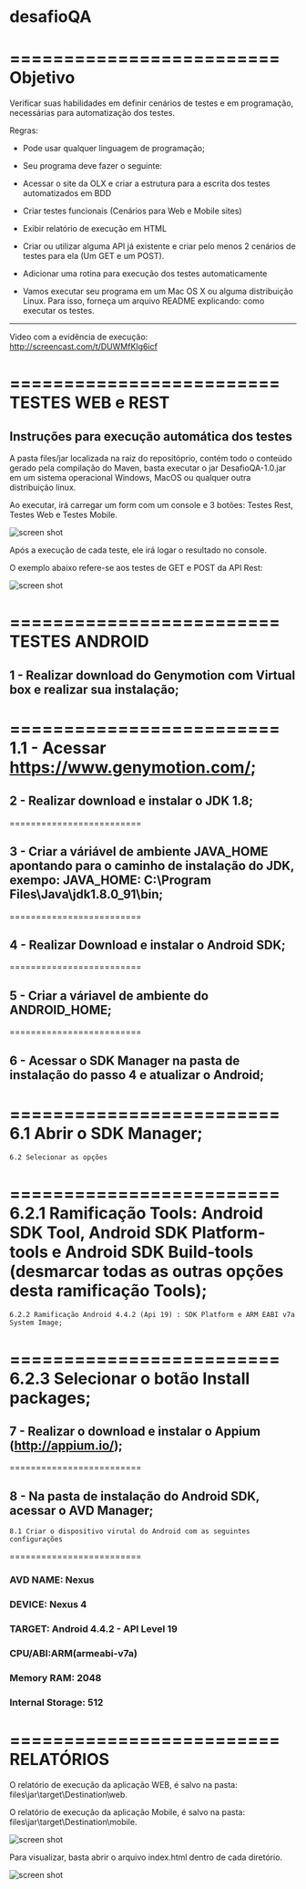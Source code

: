 # desafioQA

=========================   
Objetivo
=========================   

Verificar suas habilidades em definir cenários de testes e em programação, necessárias para automatização dos testes.

Regras:

- Pode usar qualquer linguagem de programação;

- Seu programa deve fazer o seguinte:

- Acessar o site da OLX e criar a estrutura para a escrita dos testes automatizados em BDD

- Criar testes funcionais (Cenários para Web e Mobile sites)

- Exibir relatório de execução em HTML

- Criar ou utilizar alguma API já existente e criar pelo menos 2 cenários de testes para ela (Um GET e um POST).

- Adicionar uma rotina para execução dos testes automaticamente

- Vamos executar seu programa em um Mac OS X ou alguma distribuição Linux. Para isso, forneça um arquivo README explicando:
como executar os testes.

--------------------------------------------------------------------------------------------------------------------------------------

Video com a evidência de execução: http://screencast.com/t/DUWMfKIg6icf

=========================   
TESTES WEB e REST
=========================   

## Instruções para execução automática dos testes

A pasta files/jar localizada na raiz do repositóprio, contém todo o conteúdo gerado pela compilação do Maven, basta executar o jar DesafioQA-1.0.jar em um sistema operacional Windows, MacOS ou qualquer outra distribuição linux.

Ao executar, irá carregar um form com um console e 3 botões: Testes Rest, Testes Web e Testes Mobile.

![screen shot](http://arthurmazza.azurewebsites.net/formfx.png)

Após a execução de cada teste, ele irá logar o resultado no console.

O exemplo abaixo refere-se aos testes de GET e POST da API Rest:

![screen shot](http://arthurmazza.azurewebsites.net/teste_apiREST.PNG)

=========================
TESTES ANDROID
=========================

## 1 - Realizar download do Genymotion com Virtual box e realizar sua instalação;
=========================
       1.1 - Acessar https://www.genymotion.com/;
=========================    
## 2 - Realizar download e instalar o JDK 1.8;
=========================
## 3 - Criar a váriável de ambiente JAVA_HOME apontando para o caminho de instalação do JDK, exempo: JAVA_HOME: C:\Program Files\Java\jdk1.8.0_91\bin;
=========================
## 4 - Realizar Download e instalar o Android SDK;
=========================
## 5 - Criar a váriavel de ambiente do ANDROID_HOME;
=========================
## 6 - Acessar o SDK Manager na pasta de instalação do passo 4 e atualizar o Android;
=========================
    6.1 Abrir o SDK Manager;
=========================    
    6.2 Selecionar as opções 
=========================    
    6.2.1 Ramificação Tools: Android SDK Tool, Android SDK Platform-tools e Android SDK Build-tools (desmarcar todas as outras opções desta ramificação Tools);
=========================    
    6.2.2 Ramificação Android 4.4.2 (Api 19) : SDK Platform e ARM EABI v7a System Image;
=========================    
    6.2.3 Selecionar o botão Install packages;
=========================   
## 7 - Realizar o download e instalar o Appium (http://appium.io/);
=========================
## 8 - Na pasta de instalação do Android SDK, acessar o AVD Manager;
    8.1 Criar o dispositivo virutal do Android com as seguintes configurações
=========================    
### AVD NAME: Nexus
### DEVICE: Nexus 4
### TARGET: Android 4.4.2 - API Level 19
### CPU/ABI:ARM(armeabi-v7a)
### Memory RAM: 2048
### Internal Storage: 512
 
=========================   
RELATÓRIOS
=========================   

 O relatório de execução da aplicação WEB, é salvo na pasta: files\jar\target\Destination\web.
 
 O relatório de execução da aplicação Mobile, é salvo na pasta: files\jar\target\Destination\mobile.
 
 
 ![screen shot](http://arthurmazza.azurewebsites.net/path_relatorio.PNG)
 
 
 Para visualizar, basta abrir o arquivo index.html dentro de cada diretório. 
 
 
  ![screen shot](http://arthurmazza.azurewebsites.net/relatorio.PNG)
